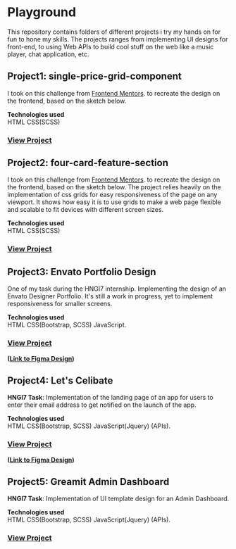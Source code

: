 # Playground

This repository contains folders of different projects i try my hands on for fun to hone my skills.
The projects ranges from implementing UI designs for front-end, to using Web APIs to build cool stuff on the web like a music player, chat application, etc.

## Project1: single-price-grid-component

I took on this challenge from [Frontend Mentors](https://www.frontendmentor.io/challenges/single-price-grid-component-5ce41129d0ff452fec5abbbc). to recreate the design on the frontend, based on the sketch below.

**Technologies used** <br>
HTML CSS(SCSS)

### [View Project](https://ejiroghene15.github.io/Playground/Project1-single-price-grid-component/)

## Project2: four-card-feature-section

I took on this challenge from [Frontend Mentors](https://www.frontendmentor.io/challenges/four-card-feature-section-weK1eFYK/intro). to recreate the design on the frontend, based on the sketch below. The project relies heavily on the implementation of css grids for easy responsiveness of the page on any viewport. It shows how easy it is to use grids to make a web page flexible and scalable to fit devices with different screen sizes.

**Technologies used** <br>
HTML CSS(SCSS)

### [View Project](https://ejiroghene15.github.io/Playground/Project2-four-card-feature-section/)

## Project3: Envato Portfolio Design

One of my task during the HNGI7 internship. Implementing the design of an Envato Designer Portfolio. It's still a work in progress, yet to implement responsiveness for smaller screens.

**Technologies used** <br>
HTML CSS(Bootstrap, SCSS) JavaScript.

### [View Project](https://ejiroghene15.github.io/Playground/Envato-portfolio-design/)

**([Link to Figma Design](https://www.figma.com/file/f4wx0UY6UQvjES2KWJLNGY/Envato-Designer-Portfolio?node-id=27%3A831))**

## Project4: Let's Celibate

**HNGI7 Task**: Implementation of the landing page of an app for users to enter their email address to get notified on the launch of the app.

**Technologies used** <br>
HTML CSS(Bootstrap, SCSS) JavaScript(Jquery) (APIs).

### [View Project](https://ejiroghene15.github.io/Playground/Celibate/)

**([Link to Figma Design](https://www.figma.com/file/dbtJv1T4rdLTaQRcGXnCXy/Let's-Celibate?node-id=4%3A496))**


## Project5: Greamit Admin Dashboard

**HNGI7 Task**: Implementation of UI template design for an Admin Dashboard.

**Technologies used** <br>
HTML CSS(Bootstrap, SCSS) JavaScript(Jquery) (APIs).

### [View Project](https://ejiroghene15.github.io/Playground/Greamit/)

